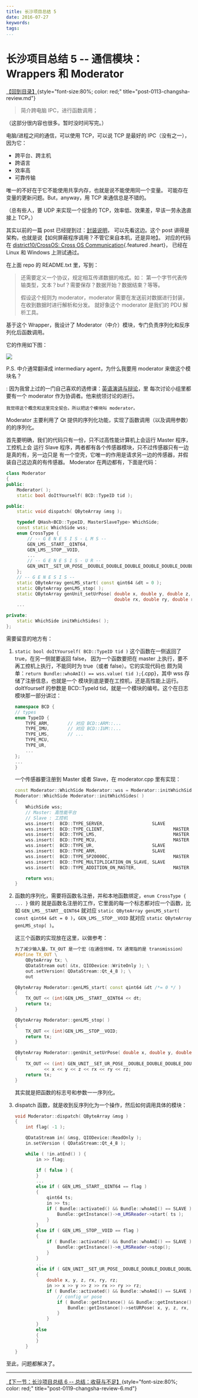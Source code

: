 ```yaml
---
title: 长沙项目总结 5
date: 2016-07-27
keywords:
tags:
...
```


长沙项目总结 5 -- 通信模块：Wrappers 和 Moderator
=================================================

[【回到目录】](post-0113-changsha-review.html){style="font-size:80%; color: red;" title="post-0113-changsha-review.md"}

>   简介跨电脑 IPC，进行函数调用；

（这部分很内容也很多。暂时没时间写完。）

电脑/进程之间的通信，可以使用 TCP，可以说 TCP 是最好的 IPC（没有之一），因为它：

-   跨平台、跨主机
-   跨语言
-   效率高
-   可靠传输

唯一的不好在于它不能使用共享内存，也就是说不能使用同一个变量。
可能存在变量的更新问题。But，anyway，用 TCP 来通信总是不错的。

（总有些人，要 UDP 来实现一个捉急的 TCP，效率低、效果差，早该一劳永逸直接上 TCP。）

其实以前的一篇 post 已经提到过：[封装说明](http://tangzx.qiniudn.com/post-0059-exe-wrapper.html)，
可以先看这边。这个 post 讲得是架构，也就是说【如何屏蔽程序调用？不管它来自本机，还是异地】。
对应的代码在 [district10/CrossOS: Cross OS Communication](https://github.com/district10/CrossOS){.featured .heart}，
已经在 Linux 和 Windows 上测试通过。

在上面 repo 的 README.txt 里，写到：

>   还需要定义一个协议，规定相互传递数据的格式。如：
>   第一个字节代表传输类型，文本？buf？需要保存？数据开始？数据结束？等等。
>
>   假设这个规则为 moderator，moderator 需要在发送前对数据进行封装，在收到数据时进行解析和分发。
>   就好象这个 moderator 是我们的 PDU 解析工具。

基于这个 Wrapper，我设计了 Moderator（中介）模块，专门负责序列化和反序列化后函数调用。

它的作用如下图：

![](http://whudoc.qiniudn.com/2016/system-flow.png)

P.S. 中介通常翻译成 intermediary agent，为什么我要用 moderator 来做这个模块名？

:   因为我曾上过的一门自己喜欢的选修课：[英语演讲与辩论](http://tangzx.qiniudn.com/post-0027-ai-will-kill-us.html)，里
    每次讨论小组里都要有一个 moderator 作为协调者。他来统领讨论的进行。

    我觉得这个概念和这里完全契合。所以把这个模块叫 moderator。

Moderator 主要利用了 Qt 提供的序列化功能，实现了函数调用（以及调用参数）的的序列化。

首先要明确，我们的代码只有一份，只不过高性能计算机上会运行 Master 程序，工控机上会
运行 Slave 程序，两者都有各个传感器模块，只不过传感器只有一边是真的有，另一边只是
有一个空壳，它唯一的作用是请求另一边的传感器，并假装自己这边真的有传感器。
Moderator 在两边都有，下面是代码：

```cpp
class Moderator
{
public:
    Moderator( );
    static bool doItYourself( BCD::TypeID tid );

public:
    static void dispatch( QByteArray &msg );

    typedef QHash<BCD::TypeID, MasterSlaveType> WhichSide;
    const static WhichSide wss;
    enum CrossType {
        // -- G E N E S I S - L M S --
        GEN_LMS__START__QINT64,
        GEN_LMS__STOP__VOID,
        ...
        // -- G E N E S I S - U R --
        GEN_UNIT__SET_UR_POSE__DOUBLE_DOUBLE_DOUBLE_DOUBLE_DOUBLE_DOUBLE
    };
    // -- G E N E S I S --
    static QByteArray genLMS_start( const qint64 &dt = 0 );
    static QByteArray genLMS_stop( );
    static QByteArray genUnit_setUrPose( double x, double y, double z,
                                         double rx, double ry, double rz );
    ...

private:
    static WhichSide initWhichSides( );
};
```

需要留意的地方有：

1.  `static bool doItYourself( BCD::TypeID tid )` 这个函数在一侧返回了 true，在另一侧就要返回 false，
    因为一个函数要把在 master 上执行，要不再工控机上执行，不能同时为 true（或者 false）。它的实现代码也
    颇为简单：`return Bundle::whoAmI() == wss.value( tid );`{.cpp}，其中 wss 存储了注册信息，也就是一个
    模块到底是要在工控机，还是高性能上运行。doItYourself 的参数是 BCD::TypeId
    tid，就是一个模块的编号。这个在日志模块那一部分讲过：

    ```cpp
    namespace BCD {
    // types
    enum TypeID {
        TYPE_ARM,       // 对应 BCD::ARM::...
        TYPE_IMU,       // 对应 BCD::IUM::...
        TYPE_LMS,       // ...
        TYPE_MCU,
        TYPE_UR,
        ...
    };
    ...
    }
    ```

    一个传感器要注册到 Master 或者 Slave，在 moderator.cpp 里有实现：

    ```cpp
    const Moderator::WhichSide Moderator::wss = Moderator::initWhichSides( );
    Moderator::WhichSide Moderator::initWhichSides( )
    {
        WhichSide wss;
        // Master: 高性能平台
        // Slave : 工控机
        wss.insert(  BCD::TYPE_SERVER,                  SLAVE           );
        wss.insert(  BCD::TYPE_CLIENT,                          MASTER  );
        wss.insert(  BCD::TYPE_LMS,                             MASTER  );
        wss.insert(  BCD::TYPE_MCU,                             MASTER  );
        wss.insert(  BCD::TYPE_UR,                      SLAVE           );
        wss.insert(  BCD::TYPE_ARM,                     SLAVE           );
        wss.insert(  BCD::TYPE_SP20000C,                        MASTER  );
        wss.insert(  BCD::TYPE_MULTIPLICATION_ON_SLAVE, SLAVE           );
        wss.insert(  BCD::TYPE_ADDITION_ON_MASTER,              MASTER  );

        return wss;
    }
    ```

2.  函数的序列化，需要将函数名注册，并和本地函数绑定，`enum CrossType { ... }` 做的
    就是函数名注册的工作，它里面的每一个标志都对应一个函数，比如 `GEN_LMS__START__QINT64`
    就对应 `static QByteArray genLMS_start( const qint64 &dt = 0 )`，`GEN_LMS__STOP__VOID`
    就对应 `static QByteArray genLMS_stop( )`。

    这三个函数的实现放在这里，以做参考：

    ```cpp
    为了减少输入量，TX_OUT 是一个宏（在通信领域，TX 通常指的是 transmission）
    #define TX_OUT \
        QByteArray tx; \
        QDataStream out( &tx, QIODevice::WriteOnly ); \
        out.setVersion( QDataStream::Qt_4_8 ); \
        out

    QByteArray Moderator::genLMS_start( const qint64 &dt /*= 0 */ )
    {
        TX_OUT << (int)GEN_LMS__START__QINT64 << dt;
        return tx;
    }

    QByteArray Moderator::genLMS_stop( )
    {
        TX_OUT << (int)GEN_LMS__STOP__VOID;
        return tx;
    }

    QByteArray Moderator::genUnit_setUrPose( double x, double y, double z, double rx, double ry, double rz )
    {
        TX_OUT << (int) GEN_UNIT__SET_UR_POSE__DOUBLE_DOUBLE_DOUBLE_DOUBLE_DOUBLE_DOUBLE
               << x << y << z << rx << ry << rz;
        return tx;
    }
    ```

    其实就是把函数的标志号和参数一一序列化。

3.  dispatch 函数，就是收到反序列化为一个操作，然后如何调用具体的模块：

    ```cpp
    void Moderator::dispatch( QByteArray &msg )
    {
        int flag( -1 );

        QDataStream in( &msg, QIODevice::ReadOnly );
        in.setVersion ( QDataStream::Qt_4_8 );

        while ( !in.atEnd() ) {
            in >> flag;

            if ( false ) {
            }
            ...
            else if ( GEN_LMS__START__QINT64 == flag )
            {
                qint64 ts;
                in >> ts;
                if ( Bundle::activated() && Bundle::whoAmI() == SLAVE ) {
                    Bundle::getInstance()->m_LMSReader->start( ts );
                }
            }
            else if ( GEN_LMS__STOP__VOID == flag )
            {
                if ( Bundle::activated() && Bundle::whoAmI() == SLAVE ) {
                    Bundle::getInstance()->m_LMSReader->stop();
                }
            }
            ...
            else if ( GEN_UNIT__SET_UR_POSE__DOUBLE_DOUBLE_DOUBLE_DOUBLE_DOUBLE_DOUBLE == flag )
            {
                double x, y, z, rx, ry, rz;
                in >> x >> y >> z >> rx >> ry >> rz;
                if ( Bundle::activated() && Bundle::whoAmI() == SLAVE ) {
                    // config ur pose
                    if ( Bundle::getInstance() && Bundle::getInstance()->collectionUnit ) {
                        Bundle::getInstance()->setURPose( x, y, z, rx, ry, rz );
                    }
                }
            }
            else
            {
            }
        }
    }
    ```

至此，问题都解决了。

---

[【下一节：长沙项目总结 6 -- 总结：收获与不足】](post-0119-changsha-review-6.html){style="font-size:80%; color: red;" title="post-0119-changsha-review-6.md"}
